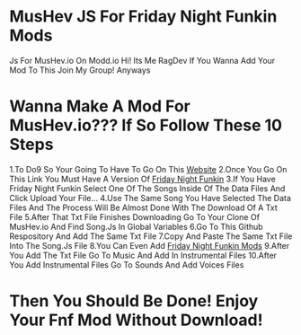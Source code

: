 # MusHev JS For Friday Night Funkin Mods
Js For MusHev.io On Modd.io
Hi! Its Me RagDev If You Wanna Add Your Mod To This Join My Group!
Anyways 
# Wanna Make A Mod For MusHev.io??? If So Follow These 10 Steps <br/>
1.To Do9 So Your Going To Have To Go On This [Website](https://cabalex.github.io/fnf-song-converter/)
2.Once You Go On This Link You Must Have A Version Of [Friday Night Funkin](ninja-muffin24.itch.io/funkin)
3.If You Have Friday Night Funkin Select One Of The Songs Inside Of The Data Files And Click Upload Your File...
4.Use The Same Song You Have Selected The Data Files And The Process Will Be Almost Done With The Download Of A Txt File
5.After That Txt File Finishes Downloading Go To Your Clone Of MusHev.io And Find Song.Js In Global Variables
6.Go To This Github Respository And Add The Same Txt File
7.Copy And Paste The Same Txt File Into The Song.Js File
8.You Can Even Add [Friday Night Funkin Mods](https://gamebanana.com/games/8694)
9.After You Add The Txt File Go To Music And Add In Instrumental Files
10.After You Add Instrumental Files Go To Sounds And Add Voices Files
# Then You Should Be Done! Enjoy Your Fnf Mod Without Download!
